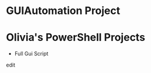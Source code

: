 # GUIAutomation Project
<h1> Olivia's PowerShell Projects </h1>
<ul> <li> Full Gui Script </li> </ul>
edit
